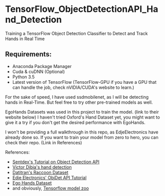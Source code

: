 # TensorFlow_ObjectDetectionAPI_Hand_Detection
Training a TensorFlow Object Detection Classifier to Detect and Track Hands in Real Time

## Requirements:
- Anaconda Package Manager
- Cuda & cuDNN (Optional)
- Python 3.5
- Latest version of TensorFlow (TensorFlow-GPU if you have a GPU that can handle the job, check nVIDIA/CUDA's website to learn.)

For the sake of speed, I have used ssdmobilenet, as I will be detecting hands in Real-Time. But feel free to try other pre-trained models as well.

EgoHands Datasets was used in this project to train the model. (link to their website below) I haven't tried Oxford's Hand Dataset yet, you might want to give it a try if you don't get the desired performance with EgoHands.

I won't be providing a full walkthrough in this repo, as EdjeElectronics have already done so. If you want to train your model from zero to hero, you can check their repo. (Link in References)

References:

- [Sentdex's Tutorial on Object Detection API](https://pythonprogramming.net/introduction-use-tensorflow-object-detection-api-tutorial/)
- [Victor Dibia's hand detection](https://github.com/victordibia/handtracking)
- [Datitran's Raccoon Dataset](https://github.com/datitran/raccoon_dataset)
- [Edje Electronics' ObjDet API Tutorial](https://github.com/EdjeElectronics/TensorFlow-Object-Detection-API-Tutorial-Train-Multiple-Objects-Windows-10)
- [Ego Hands Dataset](http://vision.soic.indiana.edu/projects/egohands/)
- and obviously, [Tensorflow model zoo](https://github.com/tensorflow/models/blob/master/research/object_detection/g3doc/detection_model_zoo.md)
